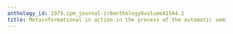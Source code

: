 ```yaml
---
anthology_id: 1979.ipm_journal-ir0anthology0volumeA15A4.2
title: Metainformational in action in the process of the automatic semantic analysis
---
```

